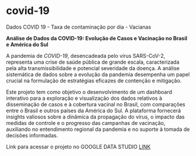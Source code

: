 # covid-19
Dados COVID 19 - Taxa de contaminação por dia - Vacianas

**Análise de Dados da COVID-19: Evolução de Casos e Vacinação no Brasil e América do Sul**

A pandemia de *COVID-19*, desencadeada pelo vírus SARS-CoV-2, representa uma crise de saúde pública de grande escala, caracterizada pela alta transmissibilidade e potencial severidade da doença. A análise sistemática de dados sobre a evolução da pandemia desempenha um papel crucial na formulação de estratégias eficazes de contenção e mitigação.

Este projeto tem como objetivo o desenvolvimento de um dashboard interativo para a exploração e visualização dos dados relativos à disseminação de casos e à cobertura vacinal no Brasil, com comparações entre o Brasil e outros países da América do Sul. A plataforma fornecerá insights valiosos sobre a dinâmica da propagação do vírus, o impacto das medidas de controle e o progresso das campanhas de vacinação, auxiliando no entendimento regional da pandemia e no suporte à tomada de decisões informadas.

Link para acessar o projeto no GOOGLE DATA STUDIO [LINK](https://lookerstudio.google.com/s/m_3y3HIcWfA)
